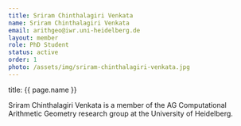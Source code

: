 ```yaml
---
title: Sriram Chinthalagiri Venkata
name: Sriram Chinthalagiri Venkata
email: arithgeo@iwr.uni-heidelberg.de
layout: member
role: PhD Student
status: active
order: 1
photo: /assets/img/sriram-chinthalagiri-venkata.jpg
---
```


title: {{ page.name }}

Sriram Chinthalagiri Venkata is a member of the AG Computational Arithmetic Geometry research group at the University of Heidelberg.